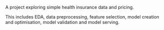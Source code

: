 A project exploring simple health insurance data and pricing. 

This includes EDA, data preprocessing, feature selection, model creation and optimisation, model validation and model serving.